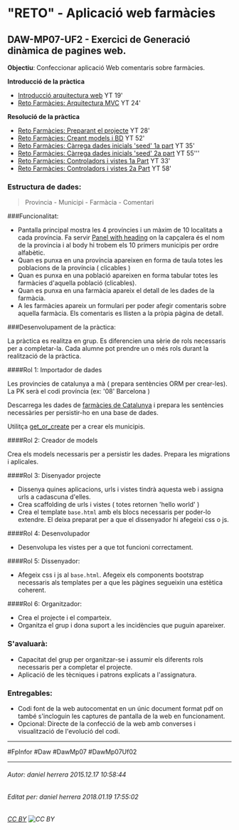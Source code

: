 # "RETO" - Aplicació web farmàcies
## DAW-MP07-UF2 - Exercici de Generació dinàmica de pagines web.
**Objectiu**: Confeccionar aplicació Web comentaris sobre farmàcies.

**Introducció de la pràctica**

* [Introducció arquitectura web](https://youtu.be/q8YBQbiiDWo) YT 19'
* [Reto Farmàcies: Arquitectura MVC](https://youtu.be/BkmcPG6KWsE) YT 24'

**Resolució de la pràctica**

* [Reto Farmàcies: Preparant el projecte](https://youtu.be/wpRIdlxdOdw) YT 28'
* [Reto Farmàcies: Creant models i BD](https://youtu.be/bfem7jKxPfI) YT 52'
* [Reto Farmàcies: Càrrega dades inicials 'seed' 1a part](https://youtu.be/wJ4J4OK-wCU) YT 35'
* [Reto Farmàcies: Càrrega dades inicials 'seed' 2a part](https://youtu.be/feyGjnO42GQ) YT 55'''
* [Reto Farmàcies: Controladors i vistes 1a Part](https://youtu.be/P9c-Ea3GiJw) YT 33'
* [Reto Farmàcies: Controladors i vistes 2a Part](https://youtu.be/2sgdDLmtueU) YT 58'

### Estructura de dades:

>Provincia - Municipi - Farmàcia - Comentari

###Funcionalitat:

* Pantalla principal mostra les 4 províncies i un màxim de 10 localitats a cada província. Fa servir [Panel with heading](http://getbootstrap.com/components/#panels-heading) on la capçalera és el nom de la provincia i al body hi trobem els 10 primers municipis per ordre alfabètic.
* Quan es punxa en una província apareixen en forma de taula totes les poblacions de la província ( clicables )
* Quan es punxa en una població apareixen en forma tabular totes les farmàcies d'aquella població (clicables).
* Quan es punxa en una farmàcia apareix el detall de les dades de la farmàcia.
* A les farmàcies apareix un formulari per poder afegir comentaris sobre aquella farmàcia. Els comentaris es llisten a la pròpia pàgina de detall.

###Desenvolupament de la pràctica:

La pràctica es realitza en grup. Es diferencien una sèrie de rols necessaris per a completar-la. Cada alumne pot prendre un o més rols durant la realització de la pràctica.

####Rol 1: Importador de dades

Les provincies de catalunya a mà ( prepara sentències ORM per crear-les). La PK serà el codi província (ex: '08' Barcelona )

Descarrega les dades de [farmàcies de Catalunya](http://salutweb.gencat.cat/ca/ambits_tematics/per_perfils/empreses_i_establiments/oficines_de_farmacia/farmacies_farmacioles/) i prepara les sentències necessàries per persistir-ho en una base de dades.

Utilitça [get_or_create](https://docs.djangoproject.com/en/1.9/ref/models/querysets/#get-or-create) per a crear els municipis.

####Rol 2: Creador de models

Crea els models necessaris per a persistir les dades. Prepara les migrations i aplicales.

####Rol 3: Disenyador projecte

* Dissenya quines aplicacions, urls i vistes tindrà aquesta web i assigna urls a cadascuna d'elles.
* Crea scaffolding de urls i vistes ( totes retornen 'hello world' ) 
* Crea el template `base.html` amb els blocs necessaris per poder-lo extendre. El deixa preparat per a que el dissenyador hi afegeixi css o js.

####Rol 4: Desenvolupador

* Desenvolupa les vistes per a que tot funcioni correctament.

####Rol 5: Dissenyador:

* Afegeix css i js al `base.html`. Afegeix els components bootstrap necessaris als templates per a que les pàgines segueixin una estètica coherent.

####Rol 6: Organitzador:

* Crea el projecte i el comparteix.
* Organitza el grup i dona suport a les incidències que puguin apareixer.

### S'avaluarà:

* Capacitat del grup per organitzar-se i assumir els diferents rols necessaris per a completar el projecte.
* Aplicació de les tècniques i patrons explicats a l'assignatura.

### Entregables:

* Codi font de la web autocomentat en un únic document format pdf on també s'incloguin les captures de pantalla de la web en funcionament.
* Opcional: Directe de la confecció de la web amb converses i visualització de l'evolució del codi.

---

#FpInfor #Daw #DawMp07 #DawMp07Uf02

---

###### Autor: daniel herrera 2015.12.17 10:58:44
###### Editat per: daniel herrera 2018.01.19 17:55:02
###### [CC BY](https://creativecommons.org/licenses/by/4.0/) ![CC BY](https://licensebuttons.net/l/by/3.0/80x15.png)
